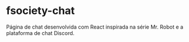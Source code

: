 # fsociety-chat
Página de chat desenvolvida com React inspirada na série Mr. Robot e a plataforma de chat Discord.
